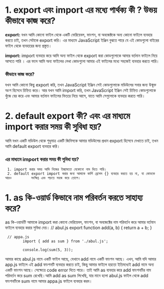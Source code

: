 

# **1. export এবং import এর মধ্যে পার্থক্য কী ? উভয় কীভাবে কাজ করে?**

**export:** যখন আমি কোনো ফাইল থেকে একটি ভেরিয়েবল, ফাংশন, বা অবজেক্টকে অন্য কোনো ফাইলে ব্যবহার করতে চাই, তখন সেটাকে export করি। এর মাধ্যমে JavaScript ইঞ্জিন বুঝতে পারে যে এই কোডগুলো বাইরের ফাইল থেকে ব্যবহারের জন্য প্রস্তুত।

**import:** import ব্যবহার করে আমি অন্য ফাইল থেকে export করা কোডগুলোকে আমার বর্তমান ফাইলে নিয়ে আসতে পারি । এর ফলে আমি অন্য ফাইলের লেখা কোডগুলো আমার এই ফাইলের মধ্যে সহজেই ব্যবহার করতে পারি।

### **কীভাবে কাজ করে?**
যখন আমি কোনো কিছু export করি, তখন JavaScript ইঞ্জিন সেই কোডগুলোকে মডিউলের সবার জন্য উন্মুক্ত অংশ হিসেবে চিহ্নিত করে। আর যখন আমি import করি, তখন JavaScript ইঞ্জিন সেই চিহ্নিত কোডগুলোকে খুঁজে বের করে এবং আমার বর্তমান ফাইলের ভিতরে  নিয়ে আসে, যাতে আমি সেগুলোকে ব্যবহার করতে পারি।




# **2. default export কী? এবং এর মাধ্যমে import করার সময় কী সুবিধা হয়?**
 
 আমি যখন একটি মডিউল থেকে শুধুমাত্র একটি জিনিসকে আমার মডিউলের প্রধান export হিসেবে দেখাতে চাই, তখন আমি default export ব্যবহার করি।

 ### **এর মাধ্যমে import করার সময় কী সুবিধা হয়?**
     1. import করার সময় আমি নিজের ইচ্ছামতো যেকোনো নাম দিতে পারি।
     2. default export import করার জন্য আমাকে কার্লি ব্রেসেস {} ব্যবহার করতে হয় না, যা কোডকে আরও         সংক্ষিপ্ত এবং পড়তে সহজ করে তোলে।




# **1. as কি-ওয়ার্ড কিভাবে নাম পরিবর্তন করতে সাহায্য করে?**

as কি-ওয়ার্ডটি আমাকে import করা কোনো ভেরিয়েবল, ফাংশন, বা অবজেক্টের নাম পরিবর্তন করে আমার বর্তমান ফাইলে ব্যবহার করার সুবিধা দেয়।
      // abul.js
            export function add(a, b) {
              return a + b;
            }
     
     // appa.js
            import { add as sum } from './abul.js';

            console.log(sum(5, 3));
    
আমার কাছে abul.js নামে একটি ফাইল আছে, যেখানে add নামে একটি ফাংশন আছে। এখন, আমি যদি আমার app.js ফাইলে এই add ফাংশনটি ব্যবহার করতে চাই, কিন্তু আমার ফাইলে হয়তো ইতিমধ্যেই add নামে অন্য একটি ফাংশন আছে। সেক্ষেত্রে code error দিতে পারে। তাই আমি as ব্যবহার করে add ফাংশনটির নাম পরিবর্তন করে sum রেখেছি।আমি add as sum লিখেছি, যার মানে হলো abul.js ফাইল থেকে add ফাংশনটিকে sum নামে আমার appa.js ফাইলে ব্যবহার করব।